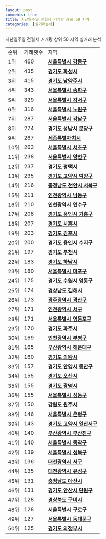 ```yaml
---
layout: post
comments: true
title: 지난일주일 전월세 거개량 상위 50 지역
categories: [실거래분석]
---
```


지난일주일 전월세 거개량 상위 50 지역 실거래 분석

<table>
  <tr>
    <td>순위</td>
    <td>거래횟수</td>
    <td>지역</td>
  </tr>

  <tr>
    <td>1위</td>
    <td>460</td>
    <td colspan="4" style="font-weight: bold;"><a href="/실거래가/2021/06/22/11740.html">서울특별시 강동구 </a></td>
  </tr>

  <tr>
    <td>2위</td>
    <td>435</td>
    <td colspan="4" style="font-weight: bold;"><a href="/실거래가/2021/06/22/41590.html">경기도 화성시 </a></td>
  </tr>

  <tr>
    <td>3위</td>
    <td>415</td>
    <td colspan="4" style="font-weight: bold;"><a href="/실거래가/2021/06/22/41360.html">경기도 남양주시 </a></td>
  </tr>

  <tr>
    <td>4위</td>
    <td>343</td>
    <td colspan="4" style="font-weight: bold;"><a href="/실거래가/2021/06/22/11710.html">서울특별시 송파구 </a></td>
  </tr>

  <tr>
    <td>5위</td>
    <td>329</td>
    <td colspan="4" style="font-weight: bold;"><a href="/실거래가/2021/06/22/11500.html">서울특별시 강서구 </a></td>
  </tr>

  <tr>
    <td>6위</td>
    <td>316</td>
    <td colspan="4" style="font-weight: bold;"><a href="/실거래가/2021/06/22/11350.html">서울특별시 노원구 </a></td>
  </tr>

  <tr>
    <td>7위</td>
    <td>287</td>
    <td colspan="4" style="font-weight: bold;"><a href="/실거래가/2021/06/22/11680.html">서울특별시 강남구 </a></td>
  </tr>

  <tr>
    <td>8위</td>
    <td>274</td>
    <td colspan="4" style="font-weight: bold;"><a href="/실거래가/2021/06/22/41135.html">경기도 성남시 분당구 </a></td>
  </tr>

  <tr>
    <td>9위</td>
    <td>267</td>
    <td colspan="4" style="font-weight: bold;"><a href="/실거래가/2021/06/22/36110.html">세종특별자치시 </a></td>
  </tr>

  <tr>
    <td>10위</td>
    <td>263</td>
    <td colspan="4" style="font-weight: bold;"><a href="/실거래가/2021/06/22/11650.html">서울특별시 서초구 </a></td>
  </tr>

  <tr>
    <td>11위</td>
    <td>238</td>
    <td colspan="4" style="font-weight: bold;"><a href="/실거래가/2021/06/22/11470.html">서울특별시 양천구 </a></td>
  </tr>

  <tr>
    <td>12위</td>
    <td>237</td>
    <td colspan="4" style="font-weight: bold;"><a href="/실거래가/2021/06/22/41220.html">경기도 평택시 </a></td>
  </tr>

  <tr>
    <td>13위</td>
    <td>235</td>
    <td colspan="4" style="font-weight: bold;"><a href="/실거래가/2021/06/22/41281.html">경기도 고양시 덕양구 </a></td>
  </tr>

  <tr>
    <td>14위</td>
    <td>216</td>
    <td colspan="4" style="font-weight: bold;"><a href="/실거래가/2021/06/22/44133.html">충청남도 천안시 서북구 </a></td>
  </tr>

  <tr>
    <td>15위</td>
    <td>211</td>
    <td colspan="4" style="font-weight: bold;"><a href="/실거래가/2021/06/22/28200.html">인천광역시 남동구 </a></td>
  </tr>

  <tr>
    <td>16위</td>
    <td>210</td>
    <td colspan="4" style="font-weight: bold;"><a href="/실거래가/2021/06/22/28185.html">인천광역시 연수구 </a></td>
  </tr>

  <tr>
    <td>17위</td>
    <td>208</td>
    <td colspan="4" style="font-weight: bold;"><a href="/실거래가/2021/06/22/41463.html">경기도 용인시 기흥구 </a></td>
  </tr>

  <tr>
    <td>18위</td>
    <td>207</td>
    <td colspan="4" style="font-weight: bold;"><a href="/실거래가/2021/06/22/41390.html">경기도 시흥시 </a></td>
  </tr>

  <tr>
    <td>19위</td>
    <td>203</td>
    <td colspan="4" style="font-weight: bold;"><a href="/실거래가/2021/06/22/41570.html">경기도 김포시 </a></td>
  </tr>

  <tr>
    <td>20위</td>
    <td>200</td>
    <td colspan="4" style="font-weight: bold;"><a href="/실거래가/2021/06/22/41465.html">경기도 용인시 수지구 </a></td>
  </tr>

  <tr>
    <td>21위</td>
    <td>197</td>
    <td colspan="4" style="font-weight: bold;"><a href="/실거래가/2021/06/22/41190.html">경기도 부천시 </a></td>
  </tr>

  <tr>
    <td>22위</td>
    <td>183</td>
    <td colspan="4" style="font-weight: bold;"><a href="/실거래가/2021/06/22/41450.html">경기도 하남시 </a></td>
  </tr>

  <tr>
    <td>23위</td>
    <td>180</td>
    <td colspan="4" style="font-weight: bold;"><a href="/실거래가/2021/06/22/11440.html">서울특별시 마포구 </a></td>
  </tr>

  <tr>
    <td>24위</td>
    <td>175</td>
    <td colspan="4" style="font-weight: bold;"><a href="/실거래가/2021/06/22/41117.html">경기도 수원시 영통구 </a></td>
  </tr>

  <tr>
    <td>25위</td>
    <td>174</td>
    <td colspan="4" style="font-weight: bold;"><a href="/실거래가/2021/06/22/48250.html">경상남도 김해시 </a></td>
  </tr>

  <tr>
    <td>26위</td>
    <td>173</td>
    <td colspan="4" style="font-weight: bold;"><a href="/실거래가/2021/06/22/29200.html">광주광역시 광산구 </a></td>
  </tr>

  <tr>
    <td>27위</td>
    <td>171</td>
    <td colspan="4" style="font-weight: bold;"><a href="/실거래가/2021/06/22/28260.html">인천광역시 서구 </a></td>
  </tr>

  <tr>
    <td>28위</td>
    <td>171</td>
    <td colspan="4" style="font-weight: bold;"><a href="/실거래가/2021/06/22/11560.html">서울특별시 영등포구 </a></td>
  </tr>

  <tr>
    <td>29위</td>
    <td>170</td>
    <td colspan="4" style="font-weight: bold;"><a href="/실거래가/2021/06/22/41480.html">경기도 파주시 </a></td>
  </tr>

  <tr>
    <td>30위</td>
    <td>169</td>
    <td colspan="4" style="font-weight: bold;"><a href="/실거래가/2021/06/22/28237.html">인천광역시 부평구 </a></td>
  </tr>

  <tr>
    <td>31위</td>
    <td>165</td>
    <td colspan="4" style="font-weight: bold;"><a href="/실거래가/2021/06/22/26350.html">부산광역시 해운대구 </a></td>
  </tr>

  <tr>
    <td>32위</td>
    <td>160</td>
    <td colspan="4" style="font-weight: bold;"><a href="/실거래가/2021/06/22/41430.html">경기도 의왕시 </a></td>
  </tr>

  <tr>
    <td>33위</td>
    <td>157</td>
    <td colspan="4" style="font-weight: bold;"><a href="/실거래가/2021/06/22/41173.html">경기도 안양시 동안구 </a></td>
  </tr>

  <tr>
    <td>34위</td>
    <td>155</td>
    <td colspan="4" style="font-weight: bold;"><a href="/실거래가/2021/06/22/41370.html">경기도 오산시 </a></td>
  </tr>

  <tr>
    <td>35위</td>
    <td>155</td>
    <td colspan="4" style="font-weight: bold;"><a href="/실거래가/2021/06/22/41210.html">경기도 광명시 </a></td>
  </tr>

  <tr>
    <td>36위</td>
    <td>155</td>
    <td colspan="4" style="font-weight: bold;"><a href="/실거래가/2021/06/22/11200.html">서울특별시 성동구 </a></td>
  </tr>

  <tr>
    <td>37위</td>
    <td>150</td>
    <td colspan="4" style="font-weight: bold;"><a href="/실거래가/2021/06/22/42130.html">강원도 원주시 </a></td>
  </tr>

  <tr>
    <td>38위</td>
    <td>146</td>
    <td colspan="4" style="font-weight: bold;"><a href="/실거래가/2021/06/22/11380.html">서울특별시 은평구 </a></td>
  </tr>

  <tr>
    <td>39위</td>
    <td>143</td>
    <td colspan="4" style="font-weight: bold;"><a href="/실거래가/2021/06/22/41287.html">경기도 고양시 일산서구 </a></td>
  </tr>

  <tr>
    <td>40위</td>
    <td>140</td>
    <td colspan="4" style="font-weight: bold;"><a href="/실거래가/2021/06/22/26230.html">부산광역시 부산진구 </a></td>
  </tr>

  <tr>
    <td>41위</td>
    <td>140</td>
    <td colspan="4" style="font-weight: bold;"><a href="/실거래가/2021/06/22/11590.html">서울특별시 동작구 </a></td>
  </tr>

  <tr>
    <td>42위</td>
    <td>139</td>
    <td colspan="4" style="font-weight: bold;"><a href="/실거래가/2021/06/22/11290.html">서울특별시 성북구 </a></td>
  </tr>

  <tr>
    <td>43위</td>
    <td>136</td>
    <td colspan="4" style="font-weight: bold;"><a href="/실거래가/2021/06/22/30170.html">대전광역시 서구 </a></td>
  </tr>

  <tr>
    <td>44위</td>
    <td>135</td>
    <td colspan="4" style="font-weight: bold;"><a href="/실거래가/2021/06/22/30200.html">대전광역시 유성구 </a></td>
  </tr>

  <tr>
    <td>45위</td>
    <td>131</td>
    <td colspan="4" style="font-weight: bold;"><a href="/실거래가/2021/06/22/44200.html">충청남도 아산시 </a></td>
  </tr>

  <tr>
    <td>46위</td>
    <td>131</td>
    <td colspan="4" style="font-weight: bold;"><a href="/실거래가/2021/06/22/41273.html">경기도 안산시 단원구 </a></td>
  </tr>

  <tr>
    <td>47위</td>
    <td>128</td>
    <td colspan="4" style="font-weight: bold;"><a href="/실거래가/2021/06/22/47190.html">경상북도 구미시 </a></td>
  </tr>

  <tr>
    <td>48위</td>
    <td>128</td>
    <td colspan="4" style="font-weight: bold;"><a href="/실거래가/2021/06/22/11530.html">서울특별시 구로구 </a></td>
  </tr>

  <tr>
    <td>49위</td>
    <td>127</td>
    <td colspan="4" style="font-weight: bold;"><a href="/실거래가/2021/06/22/11230.html">서울특별시 동대문구 </a></td>
  </tr>

  <tr>
    <td>50위</td>
    <td>125</td>
    <td colspan="4" style="font-weight: bold;"><a href="/실거래가/2021/06/22/41150.html">경기도 의정부시 </a></td>
  </tr>

</table>
